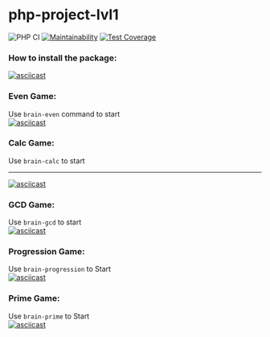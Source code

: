 # php-project-lvl1
![PHP CI](https://github.com/demiankoAnton/php-project-lvl1/workflows/PHP%20CI/badge.svg?branch=master)
[![Maintainability](https://api.codeclimate.com/v1/badges/37da338ba2631b5c6b47/maintainability)](https://codeclimate.com/github/demiankoAnton/php-project-lvl1/maintainability)
[![Test Coverage](https://api.codeclimate.com/v1/badges/37da338ba2631b5c6b47/test_coverage)](https://codeclimate.com/github/demiankoAnton/php-project-lvl1/test_coverage)

### How to install the package:
[![asciicast](https://asciinema.org/a/306713.svg)](https://asciinema.org/a/306713)

### Even Game:
Use `brain-even` command to start<br>
[![asciicast](https://asciinema.org/a/306718.svg)](https://asciinema.org/a/306718)

### Calc Game:
Use `brain-calc` to start<br>
***
[![asciicast](https://asciinema.org/a/306721.svg)](https://asciinema.org/a/306721)

### GCD Game:
Use `brain-gcd` to start<br>
[![asciicast](https://asciinema.org/a/306723.svg)](https://asciinema.org/a/306723)

### Progression Game:
Use `brain-progression` to Start<br>
[![asciicast](https://asciinema.org/a/306982.svg)](https://asciinema.org/a/306982)

### Prime Game:
Use `brain-prime` to Start<br>
[![asciicast](https://asciinema.org/a/306984.svg)](https://asciinema.org/a/306984)